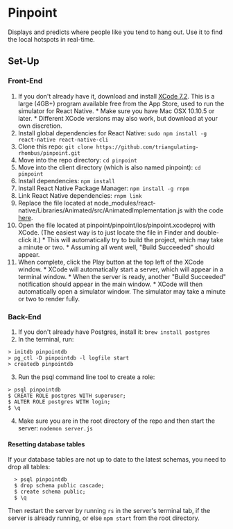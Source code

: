 # Pinpoint

  Displays and predicts where people like you tend to hang out. Use it to find the local hotspots in real-time.

## Set-Up

### Front-End
  
  1. If you don't already have it, download and install [XCode 7.2](https://itunes.apple.com/us/app/xcode/id497799835). This is a large (4GB+) program available free from the App Store, used to run the simulator for React Native.
    * Make sure you have Mac OSX 10.10.5 or later.
    * Different XCode versions may also work, but download at your own discretion.
  2. Install global dependencies for React Native: `sudo npm install -g react-native react-native-cli`
  3. Clone this repo: `git clone https://github.com/triangulating-rhombus/pinpoint.git`
  4. Move into the repo directory: `cd pinpoint`
  5. Move into the client directory (which is also named pinpoint): `cd pinpoint`
  6. Install dependencies: `npm install`
  7. Install React Native Package Manager: `npm install -g rnpm`
  8. Link React Native dependencies: `rnpm link`
  9. Replace the file located at node_modules/react-native/Libraries/Animated/src/AnimatedImplementation.js with the code [here](https://gist.githubusercontent.com/lelandrichardson/c0d938e02301f9294465/raw/5053cebc66989d27697bbb08450f360555309b0c/AnimatedImplementation.js).
  10. Open the file located at pinpoint/pinpoint/ios/pinpoint.xcodeproj with XCode. (The easiest way is to just locate the file in Finder and double-click it.)
    * This will automatically try to build the project, which may take a minute or two.
    * Assuming all went well, "Build Succeeded" should appear.
  11. When complete, click the Play button at the top left of the XCode window.
    * XCode will automatically start a server, which will appear in a terminal window.
    * When the server is ready, another "Build Succeeded" notification should appear in the main window.
    * XCode will then automatically open a simulator window. The simulator may take a minute or two to render fully.
  

### Back-End
  
  1. If you don't already have Postgres, install it: `brew install postgres`
  2. In the terminal, run:
```
> initdb pinpointdb 
> pg_ctl -D pinpointdb -l logfile start
> createdb pinpointdb
```
  3. Run the psql command line tool to create a role:
```
> psql pinpointdb
$ CREATE ROLE postgres WITH superuser;
$ ALTER ROLE postgres WITH login;
$ \q
```
  4. Make sure you are in the root directory of the repo and then start the server: `nodemon server.js`

#### Resetting database tables

  If your database tables are not up to date to the latest schemas, you need to drop all tables:
```
  > psql pinpointdb
  $ drop schema public cascade;
  $ create schema public;
  $ \q
```
  Then restart the server by running `rs` in the server's terminal tab, if the server is already running, or else `npm start` from the root directory.